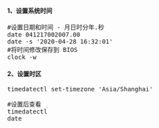 #### 1、设置系统时间
<pre class="prettyprint lang-s">
#设置日期和时间 - 月日时分年.秒 
date 041217002007.00 
date -s '2020-04-28 16:32:01'
#将时间修改保存到 BIOS
clock -w 
</pre>

#### 2、设置时区
<pre class="prettyprint lang-s">
timedatectl set-timezone 'Asia/Shanghai'

#设置后查看
timedatectl
date
</pre>
